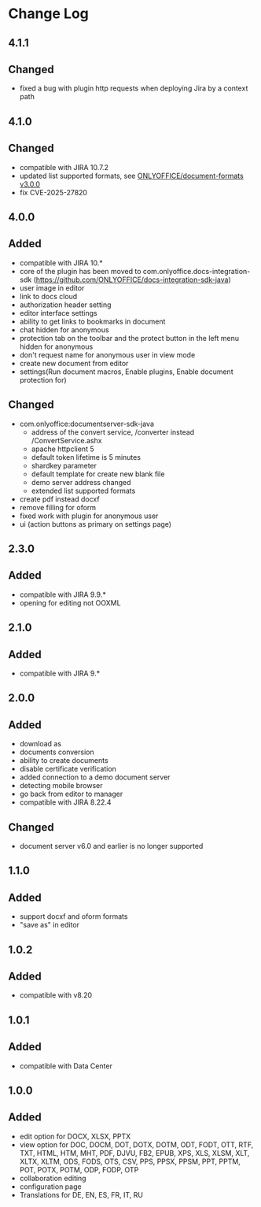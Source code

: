 # Change Log

## 4.1.1
## Changed
- fixed a bug with plugin http requests when deploying Jira by a context path

## 4.1.0
## Changed
- compatible with JIRA 10.7.2
- updated list supported formats, see [ONLYOFFICE/document-formats v3.0.0](https://github.com/ONLYOFFICE/document-formats/releases/tag/v3.0.0)
- fix CVE-2025-27820

## 4.0.0
## Added
- compatible with JIRA 10.*
- core of the plugin has been moved to com.onlyoffice.docs-integration-sdk (https://github.com/ONLYOFFICE/docs-integration-sdk-java)
- user image in editor
- link to docs cloud
- authorization header setting
- editor interface settings
- ability to get links to bookmarks in document
- chat hidden for anonymous
- protection tab on the toolbar and the protect button in the left menu hidden for anonymous
- don't request name for anonymous user in view mode
- create new document from editor
- settings(Run document macros, Enable plugins, Enable document protection for)

## Changed
- com.onlyoffice:documentserver-sdk-java
    - address of the convert service, /converter instead /ConvertService.ashx
    - apache httpclient 5
    - default token lifetime is 5 minutes
    - shardkey parameter
    - default template for create new blank file
    - demo server address changed
    - extended list supported formats
- create pdf instead docxf
- remove filling for oform
- fixed work with plugin for anonymous user
- ui (action buttons as primary on settings page)

## 2.3.0
## Added
- compatible with JIRA 9.9.*
- opening for editing not OOXML

## 2.1.0
## Added
- compatible with JIRA 9.*

## 2.0.0
## Added
- download as
- documents conversion
- ability to create documents
- disable certificate verification
- added connection to a demo document server
- detecting mobile browser
- go back from editor to manager
- compatible with JIRA 8.22.4

## Changed
- document server v6.0 and earlier is no longer supported

## 1.1.0
## Added
- support docxf and oform formats
- "save as" in editor

## 1.0.2
## Added
- compatible with v8.20

## 1.0.1
## Added
- compatible with Data Center

## 1.0.0
## Added
- edit option for DOCX, XLSX, PPTX
- view option for DOC, DOCM, DOT, DOTX, DOTM, ODT, FODT, OTT, RTF, TXT, HTML, HTM, MHT, PDF, DJVU, FB2, EPUB, XPS, XLS,
XLSM, XLT, XLTX, XLTM, ODS, FODS, OTS, CSV, PPS, PPSX, PPSM, PPT, PPTM, POT, POTX, POTM, ODP, FODP, OTP
- collaboration editing
- configuration page
- Translations for DE, EN, ES, FR, IT, RU